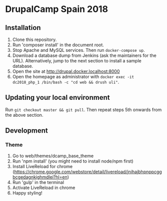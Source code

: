 # DrupalCamp Spain 2018

## Installation
1. Clone this repository.
2. Run 'composer install' in the document root.
3. Stop Apache and MySQL services. Then run `docker-compose up`.
5. Download a database dump from Jenkins (ask the maintainers for the URL).
   Alternatively, jump to the next section to install a sample database.
6. Open the site at http://drupal.docker.localhost:8000
8. Open the homepage as administrator with `docker exec -it dc2018_php_1 /bin/bash -c "cd web && drush uli"`.

## Updating your local environment
Run `git checkout master && git pull`. Then repeat steps 5th onwards from the above section.

## Development

### Theme
1. Go to web/themes/dcamp_base_theme
1. Run 'npm install' (you might need to install node/npm first)
1. Install LiveReload for chrome (https://chrome.google.com/webstore/detail/livereload/jnihajbhpnppcggbcgedagnkighmdlei?hl=en)
1. Run 'gulp' in the terminal
1. Activate LiveReload in chrome
1. Happy styling!
